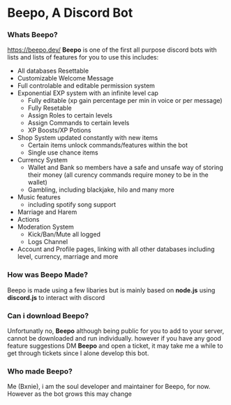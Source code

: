# Beepo, A Discord Bot

### Whats Beepo?
https://beepo.dev/
**Beepo** is one of the first all purpose discord bots with lists and lists of features for you to use this includes:
- All databases Resettable
- Customizable Welcome Message
- Full controlable and editable permission system
- Exponential EXP system with an infinite level cap
  - Fully editable (xp gain percentage per min in voice or per message)
  - Fully Resetable
  - Assign Roles to certain levels
  - Assign Commands to certain levels
  - XP Boosts/XP Potions
- Shop System updated constantly with new items
  - Certain items unlock commands/features within the bot
  - Single use chance items
- Currency System
  - Wallet and Bank so members have a safe and unsafe way of storing their money (all curency commands require money to be in the wallet)
  - Gambling, including blackjake, hilo and many more
- Music features
  - including spotify song support
- Marriage and Harem
- Actions
- Moderation System
  - Kick/Ban/Mute all logged
  - Logs Channel
- Account and Profile pages, linking with all other databases including level, currency, marriage and more

### How was Beepo Made?
Beepo is made using a few libaries but is mainly based on **node.js** using **discord.js** to interact with discord

### Can i download Beepo?
Unfortunatly no, **Beepo** although being public for you to add to your server, cannot be downloaded and run individually. however if you have any good feature suggestions DM **Beepo** and open a ticket, it may take me a while to get through tickets since I alone develop this bot.

### Who made Beepo?
Me (Bxnie), i am the soul developer and maintainer for Beepo, for now. However as the bot grows this may change
